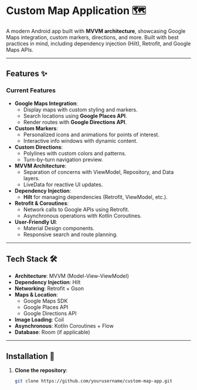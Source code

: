 # Custom Map Application 🗺️

A modern Android app built with **MVVM architecture**, showcasing Google Maps integration, custom markers, directions, and more. Built with best practices in mind, including dependency injection (Hilt), Retrofit, and Google Maps APIs.

---

## Features ✨

### Current Features
- **Google Maps Integration**: 
  - Display maps with custom styling and markers.
  - Search locations using **Google Places API**.
  - Render routes with **Google Directions API**.
- **Custom Markers**:
  - Personalized icons and animations for points of interest.
  - Interactive info windows with dynamic content.
- **Custom Directions**:
  - Polylines with custom colors and patterns.
  - Turn-by-turn navigation preview.
- **MVVM Architecture**:
  - Separation of concerns with ViewModel, Repository, and Data layers.
  - LiveData for reactive UI updates.
- **Dependency Injection**:
  - **Hilt** for managing dependencies (Retrofit, ViewModel, etc.).
- **Retrofit & Coroutines**:
  - Network calls to Google APIs using Retrofit.
  - Asynchronous operations with Kotlin Coroutines.
- **User-Friendly UI**:
  - Material Design components.
  - Responsive search and route planning.

---

## Tech Stack 🛠️

- **Architecture**: MVVM (Model-View-ViewModel)
- **Dependency Injection**: Hilt
- **Networking**: Retrofit + Gson
- **Maps & Location**:
  - Google Maps SDK
  - Google Places API
  - Google Directions API
- **Image Loading**: Coil
- **Asynchronous**: Kotlin Coroutines + Flow
- **Database**: Room (if applicable)

---

## Installation 🚀

1. **Clone the repository**:
   ```bash
   git clone https://github.com/yourusername/custom-map-app.git
